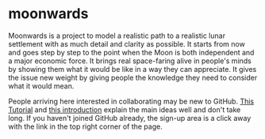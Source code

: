 # moonwards
Moonwards is a project to model a realistic path to a realistic lunar settlement with as much detail and clarity as possible. 
It starts from now and goes step by step to the point when the Moon is both independent and a major economic force. It brings real space-faring alive in people's minds by showing them what it would be like in a way they can appreciate. 
It gives the issue new weight by giving people the knowledge they need to consider what it would mean. 


People arriving here interested in collaborating may be new to GitHub. 
<a href="https://guides.github.com/activities/hello-world/">This Tutorial</a> and 
<a href="https://guides.github.com/introduction/flow/?">this introduction</a> explain the main ideas well and don't take long. 
If you haven't joined GitHub already, the sign-up area is a click away with the link in the top right corner of the page. 
